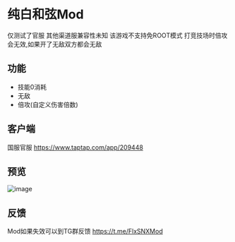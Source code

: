 # 纯白和弦Mod
仅测试了官服 其他渠道服兼容性未知 该游戏不支持免ROOT模式
打竞技场时倍攻会无效,如果开了无敌双方都会无敌 

## 功能
* 技能0消耗
* 无敌
* 倍攻(自定义伤害倍数)

## 客户端
国服官服 https://www.taptap.com/app/209448

## 预览
![image](https://ads-video-qn.xiaohongshu.com/recruit/58da212066fa943cd4a8df981d470903674839c9)

## 反馈
Mod如果失效可以到TG群反馈 https://t.me/FlxSNXMod
